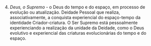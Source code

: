 ﻿4. <I>Deus, o Supremo</I> - o Deus do tempo e do espaço, em processo de evolução ou atualização. Deidade Pessoal que realiza, associativamente, a conquista experiencial do espaço-tempo da identidade  Criador-criatura. O Ser Supremo está pessoalmente experienciando a realização da unidade da Deidade, como o Deus evolutivo e experiencial das criaturas evolucionárias do tempo e do espaço.